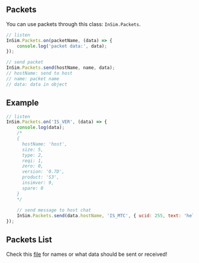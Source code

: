 ## Packets
You can use packets through this class: `InSim.Packets`. 
```js
// listen
InSim.Packets.on(packetName, (data) => {
    console.log('packet data:', data);
});

// send packet
InSim.Packets.send(hostName, name, data);
// hostName: send to host
// name: packet name
// data: data in object
```
## Example
```js
// listen
InSim.Packets.on('IS_VER', (data) => {
    console.log(data);
    /*
    {
      hostName: 'host',
      size: 5,
      type: 2,
      reqi: 1,
      zero: 0,
      version: '0.7D',
      product: 'S3',
      insimver: 9,
      spare: 0
    }
    */
    
    // send message to host chat
    InSim.Packets.send(data.hostName, 'IS_MTC', { ucid: 255, text: 'hello this is example' });
});
```


## Packets List
Check this [file](https://github.com/Iamproplayer7/jsinsim/blob/main/module/decoders/packets.js) for names or what data should be sent or received!